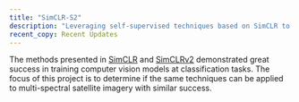 ```yaml
---
title: "SimCLR-S2"
description: "Leveraging self-supervised techniques based on SimCLR to detect irrigated land in Sentinel-2 satellite images"
recent_copy: Recent Updates
---
```


The methods presented in [SimCLR](https://arxiv.org/abs/2002.05709) and [SimCLRv2](https://arxiv.org/abs/2006.10029) demonstrated great success in training computer vision models at classification tasks. The focus of this project is to determine if the same techniques can be applied to multi-spectral satellite imagery with similar success.
